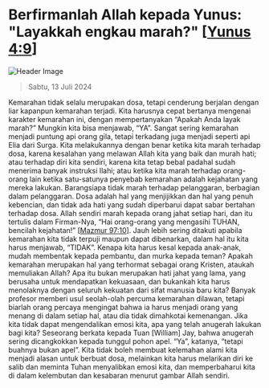 
# Berfirmanlah Allah kepada Yunus: "Layakkah engkau marah?" [[Yunus 4:9](http://alkitab.sabda.org/?Yunus%204:9)]

![Header Image](https://alkitab.app/slice/sunrise.jpg)

> Sabtu, 13 Juli 2024

Kemarahan tidak selalu merupakan dosa, tetapi cenderung berjalan dengan liar kapanpun kemarahan terjadi. Kita harusnya cepat bertanya mengenai karakter kemarahan ini, dengan mempertanyakan “Apakah Anda layak marah?” Mungkin kita bisa menjawab, “YA”. Sangat sering kemarahan menjadi puntung api orang gila, tetapi terkadang juga menjadi seperti api Elia dari Surga. Kita melakukannya dengan benar ketika kita marah terhadap dosa, karena kesalahan yang melawan Allah kita yang baik dan murah hati; atau terhadap diri kita sendiri, karena kita tetap bebal padahal sudah menerima banyak instruksi Ilahi; atau ketika kita marah terhadap orang-orang lain ketika satu-satunya penyebab kemarahan adalah kejahatan yang mereka lakukan. Barangsiapa tidak marah terhadap pelanggaran, berbagian dalam pelanggaran. Dosa adalah hal yang menjijikkan dan hal yang penuh kebencian, dan tidak ada hati yang sudah diperbarui dapat sabar bertahan terhadap dosa. Allah sendiri marah kepada orang jahat setiap hari, dan itu tertulis dalam Firman-Nya, “Hai orang-orang yang mengasihi TUHAN, bencilah kejahatan!” [[Mazmur 97:10](http://alkitab.sabda.org/?Mazmur%2097:10)]. Jauh lebih sering ditakuti apabila kemarahan kita tidak terpuji maupun dapat dibenarkan, dalam hal itu kita harus menjawab, “TIDAK”. Kenapa kita harus kesal kepada anak-anak, mudah membentak kepada pembantu, dan murka kepada teman? Apakah kemarahan merupakan hal yang terhormat sebagai orang Kristen, ataukah memuliakan Allah? Apa itu bukan merupakan hati jahat yang lama, yang berusaha untuk mendapatkan kekuasaan, dan bukankah kita harus menolaknya dengan seluruh kekuatan dari sifat manusia baru kita? Banyak profesor memberi usul seolah-olah percuma kemarahan dilawan, tetapi biarlah orang percaya mengingat bahwa ia harus menjadi orang yang menang di dalam setiap hal, atau dia tidak dimahkotai kemenangan. Jika kita tidak dapat mengendalikan emosi kita, apa yang telah anugerah lakukan bagi kita? Seseorang berkata kepada Tuan [William] Jay, bahwa anugerah sering dicangkokkan kepada tunggul pohon apel. “Ya”, katanya, “tetapi buahnya bukan apel”. Kita tidak boleh membuat kelemahan alami kita menjadi alasan untuk berbuat dosa, melainkan kita harus melarikan diri ke salib dan meminta Tuhan menyalibkan emosi kita, dan memperbaharui kita di dalam kelembutan dan kesabaran menurut gambar Allah sendiri.
    
